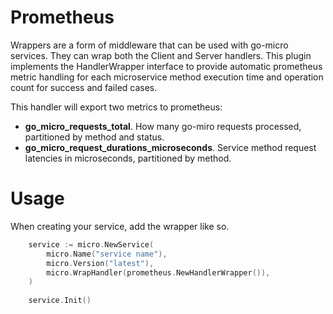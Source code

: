 # Prometheus 

Wrappers are a form of middleware that can be used with go-micro services. They can wrap both the Client and Server handlers. 
This plugin implements the HandlerWrapper interface to provide automatic prometheus metric handling
for each microservice method execution time and operation count for success and failed cases.  

This handler will export two metrics to prometheus:
* **go_micro_requests_total**. How many go-miro requests processed, partitioned by method and status.
* **go_micro_request_durations_microseconds**. Service method request latencies in microseconds, partitioned by method.

# Usage

When creating your service, add the wrapper like so.

```go
    service := micro.NewService(
        micro.Name("service name"),
    	micro.Version("latest"),
    	micro.WrapHandler(prometheus.NewHandlerWrapper()),
    )
    
    service.Init()
```

